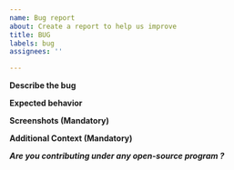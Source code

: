 ```yaml
---
name: Bug report
about: Create a report to help us improve
title: BUG
labels: bug
assignees: ''

---
```


**Describe the bug**
<!-- A clear and concise description of what the bug is. -->



**Expected behavior**
<!-- A clear and concise description of what you expected to happen. -->

**Screenshots (Mandatory)**
<!-- If applicable, add screenshots to help explain your problem. -->


**Additional Context (Mandatory)**

***Are you contributing under any open-source program ?***
<!-- Mention it here-->
